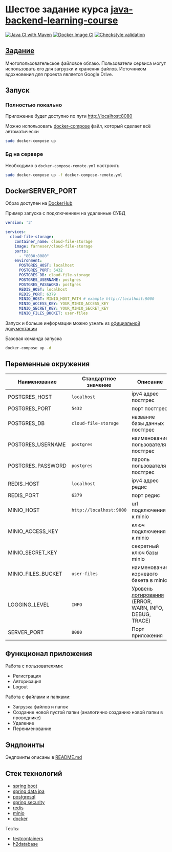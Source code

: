 # Шестое задание курса [java-backend-learning-course](https://zhukovsd.github.io/java-backend-learning-course/)

[![Java CI with Maven](https://github.com/farneser/cloud-file-storage/actions/workflows/maven.yml/badge.svg)](https://github.com/farneser/cloud-file-storage/actions/workflows/maven.yml)
[![Docker Image CI](https://github.com/farneser/cloud-file-storage/actions/workflows/docker-image.yml/badge.svg)](https://github.com/farneser/cloud-file-storage/actions/workflows/docker-image.yml)
[![Checkstyle validation](https://github.com/farneser/cloud-file-storage/actions/workflows/checkstyle.yml/badge.svg)](https://github.com/farneser/cloud-file-storage/actions/workflows/checkstyle.yml)

## [Задание](https://zhukovsd.github.io/java-backend-learning-course/Projects/CloudFileStorage/)

Многопользовательское файловое облако. Пользователи сервиса могут использовать его для загрузки и хранения файлов.
Источником вдохновения для проекта является Google Drive.

## Запуск

### Полностью локально

Приложение будет доступно по пути [http://localhost:8080](http://localhost:8080)

Можно использовать [docker-compose](docker-compose.yml) файл, который сделает всё автоматически

```bash
sudo docker-compose up 
```

### Бд на сервере

Необходимо в `docker-compose-remote.yml` настроить

```bash
sudo docker-compose up -f docker-compose-remote.yml
```

## DockerSERVER_PORT

Образ доступен на [DockerHub](https://hub.docker.com/repository/docker/farneser/cloud-file-storage/general)

Пример запуска с подключением на удаленные СУБД

```yaml
version: '3'

services:
  cloud-file-storage:
    container_name: cloud-file-storage
    image: farneser/cloud-file-storage
    ports:
      - "8080:8080"
    environment:
      POSTGRES_HOST: localhost
      POSTGRES_PORT: 5432
      POSTGRES_DB: cloud-file-storage
      POSTGRES_USERNAME: postgres
      POSTGRES_PASSWORD: postgres
      REDIS_HOST: localhost
      REDIS_PORT: 6379
      MINIO_HOST: MINIO_HOST_PATH # example http://localhost:9000
      MINIO_ACCESS_KEY: YOUR_MINIO_ACCESS_KEY
      MINIO_SECRET_KEY: YOUR_MINIO_SECRET_KEY
      MINIO_FILES_BUCKET: user-files
```

Запуск и больше информации можно узнать из [официальной документации](https://docs.docker.com/compose/reference/)

Базовая команда запуска

```bash
docker-compose up -d
```

## Переменные окружения

| Наименование       | Стандартное значение    | Описание                                                                                                                                                  |
|--------------------|-------------------------|-----------------------------------------------------------------------------------------------------------------------------------------------------------|
| POSTGRES_HOST      | `localhost`             | ipv4 адрес постгрес                                                                                                                                       |
| POSTGRES_PORT      | `5432`                  | порт постгрес                                                                                                                                             |
| POSTGRES_DB        | `cloud-file-storage`    | название базы данных постгрес                                                                                                                             |
| POSTGRES_USERNAME  | `postgres`              | наименование пользователя постгрес                                                                                                                        |
| POSTGRES_PASSWORD  | `postgres`              | пароль пользователя постгрес                                                                                                                              |
| REDIS_HOST         | `localhost`             | ipv4 адрес редис                                                                                                                                          |
| REDIS_PORT         | `6379`                  | порт редис                                                                                                                                                |
| MINIO_HOST         | `http://localhost:9000` | url подключения к minio                                                                                                                                   |
| MINIO_ACCESS_KEY   |                         | ключ подключения к minio                                                                                                                                  |
| MINIO_SECRET_KEY   |                         | секретный ключ базы minio                                                                                                                                 |
| MINIO_FILES_BUCKET | `user-files`            | наименование корневого бакета в minio                                                                                                                     |
| LOGGING_LEVEL      | `INFO`                  | [Уровень логирования](https://docs.spring.io/spring-boot/docs/2.1.13.RELEASE/reference/html/boot-features-logging.html) (ERROR, WARN, INFO, DEBUG, TRACE) |
| SERVER_PORT        | `8080`                  | Порт приложения                                                                                                                                           |

## Функционал приложения

Работа с пользователями:

- Регистрация
- Авторизация
- Logout

Работа с файлами и папками:

- Загрузка файлов и папок
- Создание новой пустой папки (аналогично созданию новой папки в проводнике)
- Удаление
- Переименование

## Эндпоинты

Эндпоинты описаны в [README.md](src/main/java/com/farneser/cloudfilestorage/controller/README.md)

## Стек технологий

* [spring boot](https://spring.io/projects/spring-boot)
* [spring data jpa](https://spring.io/projects/spring-data-jpa)
* [postgresql](https://www.postgresql.org/)
* [spring security](https://spring.io/projects/spring-security)
* [redis](https://redis.io/)
* [minio](https://min.io/)
* [docker](https://www.docker.com/)

Тесты

* [testcontainers](https://www.testcontainers.org/)
* [h2database](https://www.h2database.com/html/main.html)
